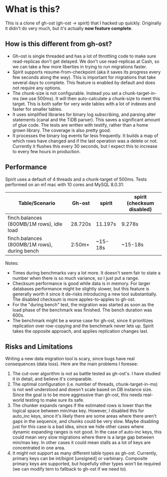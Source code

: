# What is this?

This is a clone of gh-ost (gh-ost -> spirit) that I hacked up quickly. Originally it didn't do very much, but it's actually **now feature complete**.

## How is this different from gh-ost?

- Gh-ost is single threaded and has a lot of throttling code to make sure read-replicas don't get delayed. We don't use read-replicas at Cash, so we can take a few more liberties in trying to run migrations faster.
- Spirit supports resume-from-checkpoint (aka it saves its progress every few seconds along the way). This is important for migrations that take several days to complete. This feature is enabled by default and does not require any options.
- The chunk-size is not configurable. Instead you set a chunk-target-in-ms (we use 500ms). It will then auto-calculate a chunk-size to meet this target. This is both safer for very wide tables with a lot of indexes and faster for smaller tables.
- It uses simplified libraries for binary log subscribing, and parsing alter statements (canal and the TiDB parser). This saves a significant amount of glue code. The tests are written with testify, rather than a home grown library. The coverage is also pretty good.
- It processes the binary log events far less frequently. It builds a map of which rows have changed and if the last operation was a delete or not. Currently it flushes this every 30 seconds, but I expect this to increase to every few hours in production.

## Performance

Spirit uses a default of 4 threads and a chunk-target of 500ms. Tests performed on an m1 mac with 10 cores and MySQL 8.0.31:

| Table/Scenario                               | Gh-ost   | spirit  | spirit (checksum disabled) |
| -------------------------------------------- | -------- | ------- | -------------------------- |
| finch.balances (800MB/1M rows), idle load    | 28.720s  | 11.197s | 9.278s                     |
| finch.balances (800MB/1M rows), during bench | 2:50m+   | ~15-18s | ~15-18s                    |


Notes:

* Times during benchmarks vary a lot more. It doesn't seem fair to state a number when there is so much variance, so I just put a range.
* Checksum performance is good while data is in memory. For larger databases performance might be slightly slower, but this feature is generally worth it since it de-risks introducing a new tool substantially. The disabled checksum is more apples-to-apples to gh-ost.
* For the "during bench" test, the migration was started as soon as the load phase of the benchmark was finished. The bench duration was 600s.
* The benchmark might be a worse case for gh-ost, since it prioritizes replication over row-copying and the benchmark never lets up. Spirit takes the opposite approach, and applies replication changes last.

## Risks and Limitations

Writing a new data migration tool is scary, since bugs have real consequences (data loss). Here are the main problems I foresee:

1. The cut-over algorithm is not as battle tested as gh-ost's. I have studied it in detail, and believe it's comparable.
3. The optimal configuration (i.e. number of threads, chunk-target-in-ms) is not well understood and doesn't scale based on DB instance size. Since the goal is to be more aggressive than gh-ost, this needs real-world testing to make sure its safe.
4. The chunker expands ranges if the estimated rows is lower than the logical space between min/max key. However, I disabled this for auto_inc keys, since it's likely there are some areas where there aren't gaps in the sequence, and chunks could be very slow. Maybe disabling just for this case is a bad idea, since we hide other cases where dynamic expanding ranges is not good. In the case of auto-inc keys, this could mean very slow migrations where there is a large gap between min/max key. In other cases it could mean stalls as a lot of keys are concentrated in one area.
5. It might not support as many different table types as gh-ost. Currently, primary keys can be int/bigint \[unsigned\] or varbinary. Composite primary keys are supported, but hopefully other types won't be required (we can modify tern to fallback to gh-ost if we need to).
